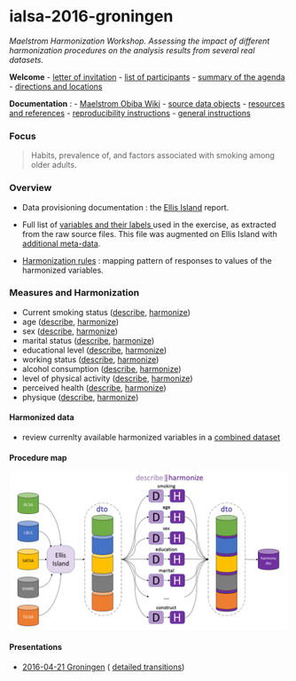 # ialsa-2016-groningen 
*Maelstrom Harmonization Workshop. Assessing the impact of different harmonization procedures on the analysis results from several real datasets.*

**Welcome** - [letter of invitation](./documentation/log/invite.pdf) - [list of participants](./documentation/log/participants.pdf) - [summary of the agenda](./documentation/log/agenda.pdf) - [directions and locations](./documentation/log/directions.pdf) 

**Documentation** : - [Maelstrom Obiba Wiki](http://wiki.obiba.org/display/MHSA2016/Common+datasets+to+be+analyzed) - [source data objects](./data/contents.md)  - [resources and references](./documentation/resources-references.md) - [reproducibility instructions](./utility/reproducibility-instructions.md) - [general instructions](./documentation/general-instructions.md) 

### Focus
> Habits, prevalence of, and factors associated with smoking among older adults.  

### Overview
- Data provisioning documentation : the [Ellis Island](https://rawgit.com/IALSA/ialsa-2016-groningen-public/master/0-ellis-island.html) report.
- Full list of [variables and their labels ](https://github.com/IALSA/ialsa-2016-groningen/blob/master/data/meta/names-labels-live/names-labels-live.csv) used in the exercise, as extracted from the raw source files. This file was augmented on Ellis Island with [additional meta-data](https://rawgit.com/IALSA/ialsa-2016-groningen-public/master/view-meta-data.html).     

- [Harmonization rules](https://github.com/IALSA/ialsa-2016-groningen/tree/master/data/meta/h-rules) : mapping pattern of responses to values of the harmonized variables.

### Measures and Harmonization

- Current smoking status  ([describe](https://rawgit.com/IALSA/ialsa-2016-groningen-public/master/describe-smoking.html), [harmonize](https://rawgit.com/IALSA/ialsa-2016-groningen-public/master/harmonize-smoking.html))  
- age  ([describe](https://rawgit.com/IALSA/ialsa-2016-groningen-public/master/describe-age.html), [harmonize](https://rawgit.com/IALSA/ialsa-2016-groningen-public/master/harmonize-age.html))   
- sex  ([describe](https://rawgit.com/IALSA/ialsa-2016-groningen-public/master/describe-sex.html), [harmonize](https://rawgit.com/IALSA/ialsa-2016-groningen-public/master/harmonize-sex.html))  
- marital status   ([describe](https://rawgit.com/IALSA/ialsa-2016-groningen-public/master/describe-marital.html), [harmonize](https://rawgit.com/IALSA/ialsa-2016-groningen-public/master/harmonize-marital.html))  
- educational level  ([describe](https://rawgit.com/IALSA/ialsa-2016-groningen-public/master/describe-education.html), [harmonize](https://rawgit.com/IALSA/ialsa-2016-groningen-public/master/harmonize-education.html))    
- working status  ([describe](https://rawgit.com/IALSA/ialsa-2016-groningen-public/master/describe-work.html), [harmonize](https://rawgit.com/IALSA/ialsa-2016-groningen-public/master/harmonize-work.html)) 
- alcohol consumption ([describe](https://rawgit.com/IALSA/ialsa-2016-groningen-public/master/describe-alcohol.html), [harmonize](https://rawgit.com/IALSA/ialsa-2016-groningen-public/master/harmonize-alcohol.html))   
- level of physical activity  ([describe](https://rawgit.com/IALSA/ialsa-2016-groningen-public/master/describe-physact.html), [harmonize](https://rawgit.com/IALSA/ialsa-2016-groningen-public/master/harmonize-physact.html))  
- perceived health  ([describe](https://rawgit.com/IALSA/ialsa-2016-groningen-public/master/describe-health.html), [harmonize](https://rawgit.com/IALSA/ialsa-2016-groningen-public/master/harmonize-health.html))     
- physique  ([describe](https://rawgit.com/IALSA/ialsa-2016-groningen-public/master/describe-physique.html), [harmonize](https://rawgit.com/IALSA/ialsa-2016-groningen-public/master/harmonize-physique.html))     
	
#### Harmonized data
- review currenlty available harmonized variables in a [combined dataset](https://rawgit.com/IALSA/ialsa-2016-groningen-public/master/harmonized-data.html)

#### Procedure map
![](./libs/materials/ppt/procedure-map/Slide1.PNG)


#### Presentations
- [2016-04-21 Groningen](https://rawgit.com/IALSA/ialsa-2016-groningen-public/master/2016-04-21-groningen-exercise-brief.pdf) ( [detailed transitions](https://rawgit.com/IALSA/ialsa-2016-groningen-public/master/2016-04-21-groningen-exercise.pdf))

